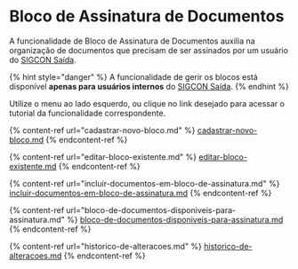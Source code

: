 # Bloco de Assinatura de Documentos

&#x20;A funcionalidade de Bloco de Assinatura de Documentos auxilia na organização de documentos que precisam de ser assinados por um usuário do [SIGCON Saída](https://sigconsaida.mg.gov.br/).

{% hint style="danger" %}
A funcionalidade de gerir os blocos está disponível **apenas para usuários internos** do [SIGCON Saída](https://sigconsaida.mg.gov.br/).
{% endhint %}

Utilize o menu ao lado esquerdo, ou clique no link desejado para acessar o tutorial da funcionalidade correspondente.

{% content-ref url="cadastrar-novo-bloco.md" %}
[cadastrar-novo-bloco.md](cadastrar-novo-bloco.md)
{% endcontent-ref %}

{% content-ref url="editar-bloco-existente.md" %}
[editar-bloco-existente.md](editar-bloco-existente.md)
{% endcontent-ref %}

{% content-ref url="incluir-documentos-em-bloco-de-assinatura.md" %}
[incluir-documentos-em-bloco-de-assinatura.md](incluir-documentos-em-bloco-de-assinatura.md)
{% endcontent-ref %}

{% content-ref url="bloco-de-documentos-disponiveis-para-assinatura.md" %}
[bloco-de-documentos-disponiveis-para-assinatura.md](bloco-de-documentos-disponiveis-para-assinatura.md)
{% endcontent-ref %}

{% content-ref url="historico-de-alteracoes.md" %}
[historico-de-alteracoes.md](historico-de-alteracoes.md)
{% endcontent-ref %}
